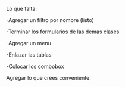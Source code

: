 Lo que falta:

-Agregar un filtro por nombre (listo)

-Terminar los formularios de las demas clases

-Agregar un menu

-Enlazar las tablas

-Colocar los combobox

Agregar lo que crees conveniente.
